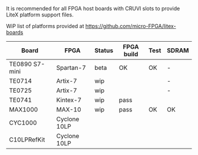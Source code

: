 It is recommended for all FPGA host boards with CRUVI slots to provide LiteX platform support files.

WiP list of platforms provided at https://github.com/micro-FPGA/litex-boards

|Board|FPGA|Status|FPGA build|Test|SDRAM|
|-----|----|--|--|--|--|
|TE0890 S7-mini|Spartan-7|beta|OK|OK|-|
|TE0714|Artix-7|wip | | |-|
|TE0725|Artix-7|wip | | |-|
|TE0741|Kintex-7|wip |pass|||
|MAX1000|MAX-10|wip|pass|OK|OK|
|CYC1000|Cyclone 10LP|||||
|C10LPRefKit|Cyclone 10LP|||||

